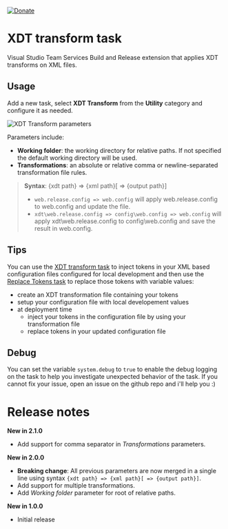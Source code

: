 [![Donate](images/donate.png)](https://www.paypal.me/grouchon/5)

# XDT transform task
Visual Studio Team Services Build and Release extension that applies XDT transforms on XML files.

## Usage
Add a new task, select **XDT Transform** from the **Utility** category and configure it as needed.

![XDT Transform parameters](images/task-parameters.png)

Parameters include:
- **Working folder**: the working directory for relative paths. If not specified the default working directory will be used.
- **Transformations**: an absolute or relative comma or newline-separated transformation file rules.

> **Syntax**: {xdt path} => {xml path}[ => {output path}]  
>
> - `web.release.config => web.config` will apply web.release.config to web.config and update the file.  
> - `xdt\web.release.config => config\web.config => web.config` will apply xdt\web.release.config to config\web.config and save the result in web.config.

## Tips
You can use the [XDT transform task](https://marketplace.visualstudio.com/items?itemName=qetza.xdttransform) to inject tokens in your XML based configuration files configured for local development and then use the [Replace Tokens task](https://marketplace.visualstudio.com/items?itemName=qetza.replacetokens) to replace those tokens with variable values:
- create an XDT transformation file containing your tokens
- setup your configuration file with local developement values
- at deployment time
  - inject your tokens in the configuration file by using your transformation file
  - replace tokens in your updated configuration file

## Debug
You can set the variable `system.debug` to `true` to enable the debug logging on the task to help you investigate unexpected behavior of the task. 
If you cannot fix your issue, open an issue on the github repo and i'll help you :)

# Release notes
**New in 2.1.0**
- Add support for comma separator in _Transformations_ parameters.

**New in 2.0.0**
- **Breaking change**: All previous parameters are now merged in a single line using syntax `{xdt path} => {xml path}[ => {output path}]`.
- Add support for multiple transformations.
- Add _Working folder_ parameter for root of relative paths.

**New in 1.0.0**
- Initial release
